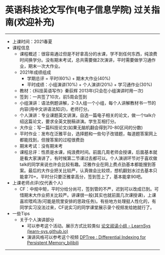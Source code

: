 # 英语科技论文写作(电子信息学院)      过关指南(欢迎补充)

------------

- 上课时间：2021春夏
- 课程信息
  - 课程概述：很容易通过但是不好拿高分的水课，学不到任何东西，纯浪费时间换学分。没有期末考试，总共需要做2次演讲，平时需要做学习通作业，期末一次大作业。
  - 2021年成绩组成
    - 学期总评 = 平时(60%) + 期末大作业(40%)
    - 平时成绩：小组演讲(10%) + 个人演讲(20%) + 学习通作业(30%)
  - 教材：《科技英语写作》秦荻辉  2013年(只会在小组演讲时用一次)
  - 签到：一共签了10次，前5周会签到
  - 小组演讲：语法例题讲解，2-3人组一个小组，每个人讲解教材书一节的内容(用中文讲语法知识)，老师打分。
  - 个人演讲：专业课题英文讲演，自选一篇电子相关的论文，做一个talk介绍这篇论文，要求全英文脱稿讲演。学生互相打分。
  - 大作业：写一篇科技论文(如果无脑机翻会得到70-80区间的分数)
  - 平时作业：发布在泛雅平台，选择题和一些句子改错题，每道题答案网上都能找到，但搜答案的过程很费劲
  - 期末考试：没有期末考
  - 课程总评：性质是水课，纯浪费时间。前面几周老师会授课，后面基本就是看大家演讲了，有时候第二节课过去都可以。个人演讲环节对于喜欢做talk的同学来说也许会比较有趣。泛雅作业在网上费点劲基本都能搜到答案。最后的大作业把关比较严，认真做会比较烦，想机翻划水过去基本只能拿70+。平时分只要泛雅拿高分，签到签上了，基本能拿90吧。
- 上课老师点评(仅代表个人)
  - CF：中规中矩，平时分给分尚可，签到管的不严，迟到可以改成已到。可惜期末大作业把关比较严。讲课很一般(其实也就前面几次课授课)，上课喜欢喂鸡汤(可能是院里安排的思政任务)。有些地方处理挺人性化的，有同学实习没法过来，CF说实习的同学课堂展示录个视频发给她就行了。
- 一些Tips
  - 关于个人演讲部分
    - 可以参考这个活动。展示方式比较类似   [论文阅读小组 - LearnSys (learn-sys.github.io)](https://learn-sys.github.io/cn/reading/)
    - 演讲风格可以参考这个视频   [DPTree : Differential Indexing for Persistent Memory_bilibili](https://www.bilibili.com/video/BV1sa4y1J76f)

-------
